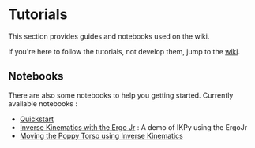 # Tutorials

This section provides guides and notebooks used on the wiki.

If you're here to follow the tutorials, not develop them, jump to the [wiki](https://github.com/Phylliade/ikpy/wiki).

## Notebooks
There are also some notebooks to help you getting started.
Currently available notebooks : 
* [Quickstart](Quickstart.ipynb)
* [Inverse Kinematics with the Ergo Jr](Inverse%20Kinematics%20with%20ErgoJr.ipynb) : A demo of IKPy using the ErgoJr
* [Moving the Poppy Torso using Inverse Kinematics](Moving%20the%20Poppy%20Torso%20using%20Inverse%20Kinematics.ipynb)

